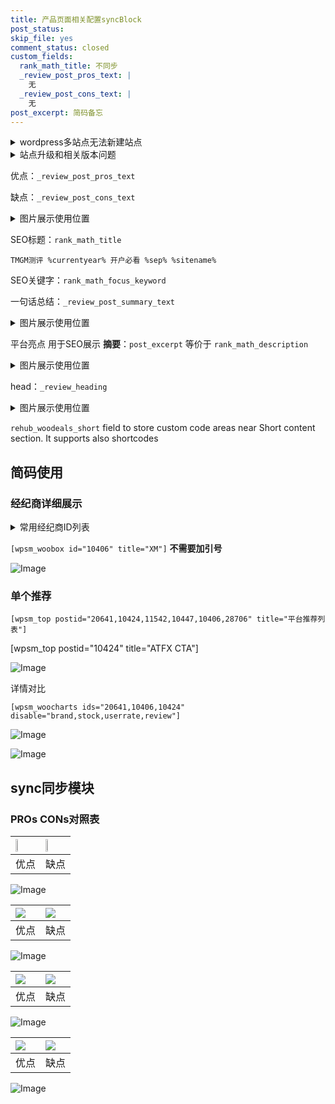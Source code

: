 ```yaml
---
title: 产品页面相关配置syncBlock
post_status: 
skip_file: yes
comment_status: closed
custom_fields:
  rank_math_title: 不同步
  _review_post_pros_text: |
    无
  _review_post_cons_text: |
    无
post_excerpt: 简码备忘
---
```

<details><summary>wordpress多站点无法新建站点</summary>

<li>和报错需要清理cookies一样的原因</li>
<li>wp-config.php里面<code>define( 'SUBDOMAIN_INSTALL', false );//子域名安装</code></li>
<li>新建子站点是用<code>define( 'SUBDOMAIN_INSTALL', true);//子域名安装</code> 完成以后，改成<code>false</code></li>
</details>

<details><summary>站点升级和相关版本问题</summary>

<p>wordpress：5.9.9
woocommerce：7.5.1
出现问题的地方：主题选项里面>><strong>Product layout >>compact style</strong></p>
<p>如何出现没有用过的字段 导致无法保存。先导出配置 然后进行修改，后面再次恢复即可。</p>
<p>出现部分字段无法显示时，需要返回默认布局后，对产品进行保存就好了。</p>
<p></p>
</details>

优点：`_review_post_pros_text`

缺点：`_review_post_cons_text`

<details><summary>图片展示使用位置</summary>

<img src="https://prod-files-secure.s3.us-west-2.amazonaws.com/39ed1227-6d7d-4570-be36-9ccd4a2c4241/f51d3d83-55d4-4bdf-9604-f37ec77ab556/Untitled.png?X-Amz-Algorithm=AWS4-HMAC-SHA256&X-Amz-Content-Sha256=UNSIGNED-PAYLOAD&X-Amz-Credential=ASIAZI2LB466QSN4DTMK%2F20250301%2Fus-west-2%2Fs3%2Faws4_request&X-Amz-Date=20250301T045522Z&X-Amz-Expires=3600&X-Amz-Security-Token=IQoJb3JpZ2luX2VjEGQaCXVzLXdlc3QtMiJHMEUCIQCXKqIUmhEIDCv0tsL4HiSvrdjOmiNNqpnfDGBnW0NcDAIgJi%2Buc4gvDn6EgzMr%2FpEml2rGKmTxvDpjd7NQhOudQ%2FkqiAQInf%2F%2F%2F%2F%2F%2F%2F%2F%2F%2FARAAGgw2Mzc0MjMxODM4MDUiDOm89UCefo5M9ws7cyrcAzZzRQ2RttFQqFdjxXCCxT%2FXt95EY5C9u3Udwwe%2FULHVV0BP7XHkphnvUhVOOwC1F9mhEAECQrnNYUzbT8iw04DIg0BpfQlibnUYxOrbz4M4jaNP%2Fd0%2BeO%2Bp8Bw2BkXk7y0iKL5OeZdhgbi3eKvJfhCiqZS87oR6jUoclNR3fD%2B1whBD%2BQ3yRaTwiquAMurOzC0ZAi12xuqHkKxlcOuvmJ%2BrxHSgqIPGkN4HtcHBcWRy3fDnv1q7HTf3Rd%2FfDDSEXbXy0%2FcVlx%2Fk0fCJNaZ9ErNMMZgWD5k591CGsLAbfRDG3BErsnyUCD3oJK8U4Y6mPEoSWQ8BvJan0l52FjwOSl%2BMGN1mzcW8EJYF5RJG4IYGMGySwE1BSfTKrGsbLdgtWvf8QwPkKVfn%2BK80u%2FPg%2BYefhyN48DR8Va3DvI6HxNGy%2BpnnpcYnUthtm7dje56lMTUDbjYTIS%2FbZPj4XDdRbPKTT0LM6VRMhrQPxjsU6fqon8B6aClBrtL9pD8qNyXjk1Q%2FviITwJ09SCvI%2Fa%2FAptvpRDYuaYmtf9jq7pKHoY01SI1e7S4Oq6%2Bx%2BXzTkjf1n4SanSEJCC5%2BMCHjZoYHfvD6QfXr4%2Bt5%2FzAn779Zhc22VOLBDXj%2BMYQaf%2BCSMOSPir4GOqUBlKi%2FTqjoZufsGSJECbU%2FIbMByfF3%2BERgEhrzffwvbun%2FmDmeCyi5Y11HZ%2FNULMs%2BfBELILiMYgIgcTsx6K5QRA0T4IPHgGxyKK%2B7A35WV7W5i8B%2FRyC50gJwsUJtRtTqrgpm49HstVXOGeiDo45UcSGsol78Sj15aH7ogNHBpyk0kvuSsPUxhEKAgBsxbc88cE%2Bn1fHcsNXJz4gj%2B2WFXNyR8%2F63&X-Amz-Signature=98fe81d77b85c9a32ceca7f6d8359e43303821d0f83ff3acaeaacf7a697c4a4a&X-Amz-SignedHeaders=host&x-id=GetObject" alt="Image">
</details>

SEO标题：`rank_math_title`

`TMGM测评 %currentyear% 开户必看 %sep% %sitename%`

SEO关键字：`rank_math_focus_keyword`

一句话总结：`_review_post_summary_text`

<details><summary>图片展示使用位置</summary>

<img src="https://prod-files-secure.s3.us-west-2.amazonaws.com/39ed1227-6d7d-4570-be36-9ccd4a2c4241/4b96a922-296c-4f4e-8630-d1c870cbce01/Untitled.png?X-Amz-Algorithm=AWS4-HMAC-SHA256&X-Amz-Content-Sha256=UNSIGNED-PAYLOAD&X-Amz-Credential=ASIAZI2LB4664RHJOHLG%2F20250301%2Fus-west-2%2Fs3%2Faws4_request&X-Amz-Date=20250301T045522Z&X-Amz-Expires=3600&X-Amz-Security-Token=IQoJb3JpZ2luX2VjEGQaCXVzLXdlc3QtMiJHMEUCIQDuFXVRs5aD3gXeLE8bOW7cnH3UAcoBEpXG7OPfy6lbEQIgMZJF8okvsdtjzkUYMPh7SE5cAfattmB3zprAp8KYZX4qiAQInf%2F%2F%2F%2F%2F%2F%2F%2F%2F%2FARAAGgw2Mzc0MjMxODM4MDUiDB8YdxCnIyuB6lrJUCrcAzzGz13bQudgMvQxYcckRbd7liqL3nhT9itnaYqSs4RFeVK4t1fQiiWDnCpXBfjwKf%2FeNxV%2Bmf1Mxw6beE%2BOOBeCY5PN%2F1lsr3xIrAHIhNU5AnF%2F9%2B%2F5Gpz9oW5uQkMaYE9lNYI1qJDJfUNxWL3o3PHPoP2D1M0eYy%2BXEgMOu5ASa6EtsCecRgWBjRSDXiqMTEzrXDXgUaYIFETt2%2F%2BXuzGjGh4XyYPbe94idrIvMK8Fi3ZvuL2ePGjf0LGYMySvYoMt3zwnxQ73X5%2B8gbQi9MEC%2FGhydSNFEpwx7iLNJ7v%2BpmqY93ZTh1gSbcBErSwZGpWqcUAz2gSLhh1v0xjWs49dcfgyuvWQiQ0VVFjDg2vMD4K5SSQsUaSN6eSoQQnmBUIKFrkKjWRqPQnASz7uqeSs4KkxktrdpFBDS%2FIKI%2FcDGHCZuFKGZwasqSdf%2BqId6w%2FtW0nwFvkJb69LTVjpdCa3IpcMGguvF53ERQRvhkfY2OX67hygHXJPwyfoxKY4Oc0vxFGFUtUr3gH%2B%2FuJ6Bo6NiCUj4FG7OWsvPcMnN9LHwURlFvYiE%2BJYfncAs1%2F1CSabDgSIqgjbMKT5SHJtvwdJDjB0%2B3M4vMFyFWvx264hZKK1uNzn91t2OPq%2FMKuPir4GOqUBddAwvmFT7pRdzWCv7ccvTG6xUJHESHNI0%2BUdxksRxua0oQif4Vo5TAzvgBt%2F1El4OVbtga11QLvfwPDoSfrDTQ4nC%2FYwEEy4DwPnW0YXMIy48X%2FNw8wrmZ4SBQfeIeAriru9iijMC0RGg8rW%2F%2BzxnlpQUuOAsgj6KRJ%2Fa4VRJ%2FAVNyPutlrlHDyuTKRu8wWsHvfa%2Fh3tcQFk7y%2FI4QC3p8jR3GzX&X-Amz-Signature=d831d223309c926be93a081efb0ddebe84a71b494b5c28010bfd072f8fe8d8b0&X-Amz-SignedHeaders=host&x-id=GetObject" alt="Image">
</details>

平台亮点 用于SEO展示 **摘要**：`post_excerpt`  等价于 `rank_math_description`

<details><summary>图片展示使用位置</summary>

<img src="https://prod-files-secure.s3.us-west-2.amazonaws.com/39ed1227-6d7d-4570-be36-9ccd4a2c4241/1ee11f63-b60a-4dfe-a7a7-d58ff23b5d88/Untitled.png?X-Amz-Algorithm=AWS4-HMAC-SHA256&X-Amz-Content-Sha256=UNSIGNED-PAYLOAD&X-Amz-Credential=ASIAZI2LB466SCM6HME2%2F20250301%2Fus-west-2%2Fs3%2Faws4_request&X-Amz-Date=20250301T045523Z&X-Amz-Expires=3600&X-Amz-Security-Token=IQoJb3JpZ2luX2VjEGQaCXVzLXdlc3QtMiJIMEYCIQCXg50hNY1pNIRilqac72vOe6hGILqalKbIsxb541e9ZgIhAI6H5ZyuTqcy52%2FgiOhgmin5SN6WIk9bP90062ohZGe%2FKogECJ3%2F%2F%2F%2F%2F%2F%2F%2F%2F%2FwEQABoMNjM3NDIzMTgzODA1IgwvoPTGk5%2FGdLxAi4Iq3ANnU%2FdGaj9e78QFRHhDlG8q27jAwNrYGqNDS%2Bq5M4DoIWcHbJIy1C8PXqHvTj3H%2BOTAgN3NpI1FP5w7JDFMJMXr%2FvHRbd3q%2BV%2BQSHboM6nzbXIMiglE%2Fu8dRmLZ7JzeHcxwLP5SsBIa9loLzzPj%2B2XZab534BlLlfWbSWBPj2eEWMkgbWA6p3Y8ZIXXtOZN9nPPEq6TVStX%2FrrbBqJ8SSbll%2B1AJxsa6rKAoGdmxMNJR9M8kQV5Kp0%2BgdAxJd6b2nudNc5B8BjdwxqqDfEV%2F0XeK60%2F3FsCAJ%2FL4XAImKo6JjJ5ib19DnKVsAeavqGVMm7ehznPh%2FP8tKJhNlG8gcAjjY0x%2B5cSHCXWX8n8ZILN0rzyZJxPv5WlkHNSpQC9Of72wSgvmjOWPBwBEHAsADEWdSqnuzbrVUmodSIwp23UKV%2FwdkBHdLmN%2Fglz5bP8GIw5k6s2tVl4z%2BBerrGUE93yfYG4zvm%2B8xtQM7%2BRYs11U%2FU0fZ9q4s4K4Mtsx23xedE%2FSkVjK47QsbgFfNlAX%2F1IepBGJjeTiFJpiXxFl5PQ4UrRMSIgLlAz0jYUIr%2BmpezAEptV7LIVVMjtdDKC4ToXst1neKYFXcMx96i1%2FybxMgeZQ9BwTYjPaRkUzzDWj4q%2BBjqkAVsWwpW0L9AHK7pGUdUTUtKhYhBvmbJsKw%2BElva2SVn%2FBuDCfBXfAflGCqBNquB7eSFRM%2BlBibW0Avwk8YSLftncJ6zBSO2cu3FvckH1%2BIpGlzIxzw%2FX5ijssZsEVx8%2BMfKErBt9mKtC5SxBYeHcstNZ7f9fDcnD1OB2AsMCUJSnatQei3xa0oaUUGBr1LNOblQikBp4Kek8eU1QBWhSP3dgIPeT&X-Amz-Signature=1f40616be7e105b94d4133dc3a0ab4c0bf175993b658cf8819351a27fb55aabe&X-Amz-SignedHeaders=host&x-id=GetObject" alt="Image">
<img src="https://prod-files-secure.s3.us-west-2.amazonaws.com/39ed1227-6d7d-4570-be36-9ccd4a2c4241/ad4118b5-78d8-4fbe-801e-3b29b5d99c01/Untitled.png?X-Amz-Algorithm=AWS4-HMAC-SHA256&X-Amz-Content-Sha256=UNSIGNED-PAYLOAD&X-Amz-Credential=ASIAZI2LB466SCM6HME2%2F20250301%2Fus-west-2%2Fs3%2Faws4_request&X-Amz-Date=20250301T045523Z&X-Amz-Expires=3600&X-Amz-Security-Token=IQoJb3JpZ2luX2VjEGQaCXVzLXdlc3QtMiJIMEYCIQCXg50hNY1pNIRilqac72vOe6hGILqalKbIsxb541e9ZgIhAI6H5ZyuTqcy52%2FgiOhgmin5SN6WIk9bP90062ohZGe%2FKogECJ3%2F%2F%2F%2F%2F%2F%2F%2F%2F%2FwEQABoMNjM3NDIzMTgzODA1IgwvoPTGk5%2FGdLxAi4Iq3ANnU%2FdGaj9e78QFRHhDlG8q27jAwNrYGqNDS%2Bq5M4DoIWcHbJIy1C8PXqHvTj3H%2BOTAgN3NpI1FP5w7JDFMJMXr%2FvHRbd3q%2BV%2BQSHboM6nzbXIMiglE%2Fu8dRmLZ7JzeHcxwLP5SsBIa9loLzzPj%2B2XZab534BlLlfWbSWBPj2eEWMkgbWA6p3Y8ZIXXtOZN9nPPEq6TVStX%2FrrbBqJ8SSbll%2B1AJxsa6rKAoGdmxMNJR9M8kQV5Kp0%2BgdAxJd6b2nudNc5B8BjdwxqqDfEV%2F0XeK60%2F3FsCAJ%2FL4XAImKo6JjJ5ib19DnKVsAeavqGVMm7ehznPh%2FP8tKJhNlG8gcAjjY0x%2B5cSHCXWX8n8ZILN0rzyZJxPv5WlkHNSpQC9Of72wSgvmjOWPBwBEHAsADEWdSqnuzbrVUmodSIwp23UKV%2FwdkBHdLmN%2Fglz5bP8GIw5k6s2tVl4z%2BBerrGUE93yfYG4zvm%2B8xtQM7%2BRYs11U%2FU0fZ9q4s4K4Mtsx23xedE%2FSkVjK47QsbgFfNlAX%2F1IepBGJjeTiFJpiXxFl5PQ4UrRMSIgLlAz0jYUIr%2BmpezAEptV7LIVVMjtdDKC4ToXst1neKYFXcMx96i1%2FybxMgeZQ9BwTYjPaRkUzzDWj4q%2BBjqkAVsWwpW0L9AHK7pGUdUTUtKhYhBvmbJsKw%2BElva2SVn%2FBuDCfBXfAflGCqBNquB7eSFRM%2BlBibW0Avwk8YSLftncJ6zBSO2cu3FvckH1%2BIpGlzIxzw%2FX5ijssZsEVx8%2BMfKErBt9mKtC5SxBYeHcstNZ7f9fDcnD1OB2AsMCUJSnatQei3xa0oaUUGBr1LNOblQikBp4Kek8eU1QBWhSP3dgIPeT&X-Amz-Signature=50e850e3ae7c82d7a2bcb40f5221f2a61e106719f89c9eb3420d0b99ad785785&X-Amz-SignedHeaders=host&x-id=GetObject" alt="Image">
<img src="https://prod-files-secure.s3.us-west-2.amazonaws.com/39ed1227-6d7d-4570-be36-9ccd4a2c4241/a38cf7c9-a79c-4b64-9e94-13589fe0758b/Untitled.png?X-Amz-Algorithm=AWS4-HMAC-SHA256&X-Amz-Content-Sha256=UNSIGNED-PAYLOAD&X-Amz-Credential=ASIAZI2LB466SCM6HME2%2F20250301%2Fus-west-2%2Fs3%2Faws4_request&X-Amz-Date=20250301T045523Z&X-Amz-Expires=3600&X-Amz-Security-Token=IQoJb3JpZ2luX2VjEGQaCXVzLXdlc3QtMiJIMEYCIQCXg50hNY1pNIRilqac72vOe6hGILqalKbIsxb541e9ZgIhAI6H5ZyuTqcy52%2FgiOhgmin5SN6WIk9bP90062ohZGe%2FKogECJ3%2F%2F%2F%2F%2F%2F%2F%2F%2F%2FwEQABoMNjM3NDIzMTgzODA1IgwvoPTGk5%2FGdLxAi4Iq3ANnU%2FdGaj9e78QFRHhDlG8q27jAwNrYGqNDS%2Bq5M4DoIWcHbJIy1C8PXqHvTj3H%2BOTAgN3NpI1FP5w7JDFMJMXr%2FvHRbd3q%2BV%2BQSHboM6nzbXIMiglE%2Fu8dRmLZ7JzeHcxwLP5SsBIa9loLzzPj%2B2XZab534BlLlfWbSWBPj2eEWMkgbWA6p3Y8ZIXXtOZN9nPPEq6TVStX%2FrrbBqJ8SSbll%2B1AJxsa6rKAoGdmxMNJR9M8kQV5Kp0%2BgdAxJd6b2nudNc5B8BjdwxqqDfEV%2F0XeK60%2F3FsCAJ%2FL4XAImKo6JjJ5ib19DnKVsAeavqGVMm7ehznPh%2FP8tKJhNlG8gcAjjY0x%2B5cSHCXWX8n8ZILN0rzyZJxPv5WlkHNSpQC9Of72wSgvmjOWPBwBEHAsADEWdSqnuzbrVUmodSIwp23UKV%2FwdkBHdLmN%2Fglz5bP8GIw5k6s2tVl4z%2BBerrGUE93yfYG4zvm%2B8xtQM7%2BRYs11U%2FU0fZ9q4s4K4Mtsx23xedE%2FSkVjK47QsbgFfNlAX%2F1IepBGJjeTiFJpiXxFl5PQ4UrRMSIgLlAz0jYUIr%2BmpezAEptV7LIVVMjtdDKC4ToXst1neKYFXcMx96i1%2FybxMgeZQ9BwTYjPaRkUzzDWj4q%2BBjqkAVsWwpW0L9AHK7pGUdUTUtKhYhBvmbJsKw%2BElva2SVn%2FBuDCfBXfAflGCqBNquB7eSFRM%2BlBibW0Avwk8YSLftncJ6zBSO2cu3FvckH1%2BIpGlzIxzw%2FX5ijssZsEVx8%2BMfKErBt9mKtC5SxBYeHcstNZ7f9fDcnD1OB2AsMCUJSnatQei3xa0oaUUGBr1LNOblQikBp4Kek8eU1QBWhSP3dgIPeT&X-Amz-Signature=70e56eb6cafd5d088a5fa5ea3ad0dfa51215b08411ab77bf96425249dd4f15dd&X-Amz-SignedHeaders=host&x-id=GetObject" alt="Image">
<img src="https://prod-files-secure.s3.us-west-2.amazonaws.com/39ed1227-6d7d-4570-be36-9ccd4a2c4241/7da6fc1e-d2ac-42ae-8c75-cb5749aa18f6/Untitled.png?X-Amz-Algorithm=AWS4-HMAC-SHA256&X-Amz-Content-Sha256=UNSIGNED-PAYLOAD&X-Amz-Credential=ASIAZI2LB466SCM6HME2%2F20250301%2Fus-west-2%2Fs3%2Faws4_request&X-Amz-Date=20250301T045523Z&X-Amz-Expires=3600&X-Amz-Security-Token=IQoJb3JpZ2luX2VjEGQaCXVzLXdlc3QtMiJIMEYCIQCXg50hNY1pNIRilqac72vOe6hGILqalKbIsxb541e9ZgIhAI6H5ZyuTqcy52%2FgiOhgmin5SN6WIk9bP90062ohZGe%2FKogECJ3%2F%2F%2F%2F%2F%2F%2F%2F%2F%2FwEQABoMNjM3NDIzMTgzODA1IgwvoPTGk5%2FGdLxAi4Iq3ANnU%2FdGaj9e78QFRHhDlG8q27jAwNrYGqNDS%2Bq5M4DoIWcHbJIy1C8PXqHvTj3H%2BOTAgN3NpI1FP5w7JDFMJMXr%2FvHRbd3q%2BV%2BQSHboM6nzbXIMiglE%2Fu8dRmLZ7JzeHcxwLP5SsBIa9loLzzPj%2B2XZab534BlLlfWbSWBPj2eEWMkgbWA6p3Y8ZIXXtOZN9nPPEq6TVStX%2FrrbBqJ8SSbll%2B1AJxsa6rKAoGdmxMNJR9M8kQV5Kp0%2BgdAxJd6b2nudNc5B8BjdwxqqDfEV%2F0XeK60%2F3FsCAJ%2FL4XAImKo6JjJ5ib19DnKVsAeavqGVMm7ehznPh%2FP8tKJhNlG8gcAjjY0x%2B5cSHCXWX8n8ZILN0rzyZJxPv5WlkHNSpQC9Of72wSgvmjOWPBwBEHAsADEWdSqnuzbrVUmodSIwp23UKV%2FwdkBHdLmN%2Fglz5bP8GIw5k6s2tVl4z%2BBerrGUE93yfYG4zvm%2B8xtQM7%2BRYs11U%2FU0fZ9q4s4K4Mtsx23xedE%2FSkVjK47QsbgFfNlAX%2F1IepBGJjeTiFJpiXxFl5PQ4UrRMSIgLlAz0jYUIr%2BmpezAEptV7LIVVMjtdDKC4ToXst1neKYFXcMx96i1%2FybxMgeZQ9BwTYjPaRkUzzDWj4q%2BBjqkAVsWwpW0L9AHK7pGUdUTUtKhYhBvmbJsKw%2BElva2SVn%2FBuDCfBXfAflGCqBNquB7eSFRM%2BlBibW0Avwk8YSLftncJ6zBSO2cu3FvckH1%2BIpGlzIxzw%2FX5ijssZsEVx8%2BMfKErBt9mKtC5SxBYeHcstNZ7f9fDcnD1OB2AsMCUJSnatQei3xa0oaUUGBr1LNOblQikBp4Kek8eU1QBWhSP3dgIPeT&X-Amz-Signature=5eae281d1db4d3de616bae708355ef0f30227b9981e24c982ab1914bef4238bd&X-Amz-SignedHeaders=host&x-id=GetObject" alt="Image">
<img src="https://prod-files-secure.s3.us-west-2.amazonaws.com/39ed1227-6d7d-4570-be36-9ccd4a2c4241/7e97f40a-eaee-47f5-b2f9-475f96808fa7/Untitled.png?X-Amz-Algorithm=AWS4-HMAC-SHA256&X-Amz-Content-Sha256=UNSIGNED-PAYLOAD&X-Amz-Credential=ASIAZI2LB466SCM6HME2%2F20250301%2Fus-west-2%2Fs3%2Faws4_request&X-Amz-Date=20250301T045523Z&X-Amz-Expires=3600&X-Amz-Security-Token=IQoJb3JpZ2luX2VjEGQaCXVzLXdlc3QtMiJIMEYCIQCXg50hNY1pNIRilqac72vOe6hGILqalKbIsxb541e9ZgIhAI6H5ZyuTqcy52%2FgiOhgmin5SN6WIk9bP90062ohZGe%2FKogECJ3%2F%2F%2F%2F%2F%2F%2F%2F%2F%2FwEQABoMNjM3NDIzMTgzODA1IgwvoPTGk5%2FGdLxAi4Iq3ANnU%2FdGaj9e78QFRHhDlG8q27jAwNrYGqNDS%2Bq5M4DoIWcHbJIy1C8PXqHvTj3H%2BOTAgN3NpI1FP5w7JDFMJMXr%2FvHRbd3q%2BV%2BQSHboM6nzbXIMiglE%2Fu8dRmLZ7JzeHcxwLP5SsBIa9loLzzPj%2B2XZab534BlLlfWbSWBPj2eEWMkgbWA6p3Y8ZIXXtOZN9nPPEq6TVStX%2FrrbBqJ8SSbll%2B1AJxsa6rKAoGdmxMNJR9M8kQV5Kp0%2BgdAxJd6b2nudNc5B8BjdwxqqDfEV%2F0XeK60%2F3FsCAJ%2FL4XAImKo6JjJ5ib19DnKVsAeavqGVMm7ehznPh%2FP8tKJhNlG8gcAjjY0x%2B5cSHCXWX8n8ZILN0rzyZJxPv5WlkHNSpQC9Of72wSgvmjOWPBwBEHAsADEWdSqnuzbrVUmodSIwp23UKV%2FwdkBHdLmN%2Fglz5bP8GIw5k6s2tVl4z%2BBerrGUE93yfYG4zvm%2B8xtQM7%2BRYs11U%2FU0fZ9q4s4K4Mtsx23xedE%2FSkVjK47QsbgFfNlAX%2F1IepBGJjeTiFJpiXxFl5PQ4UrRMSIgLlAz0jYUIr%2BmpezAEptV7LIVVMjtdDKC4ToXst1neKYFXcMx96i1%2FybxMgeZQ9BwTYjPaRkUzzDWj4q%2BBjqkAVsWwpW0L9AHK7pGUdUTUtKhYhBvmbJsKw%2BElva2SVn%2FBuDCfBXfAflGCqBNquB7eSFRM%2BlBibW0Avwk8YSLftncJ6zBSO2cu3FvckH1%2BIpGlzIxzw%2FX5ijssZsEVx8%2BMfKErBt9mKtC5SxBYeHcstNZ7f9fDcnD1OB2AsMCUJSnatQei3xa0oaUUGBr1LNOblQikBp4Kek8eU1QBWhSP3dgIPeT&X-Amz-Signature=77d925bd0b5879bf1f675bbff6d78af7da2d3890b3345bc90362f9b7f0bae7bb&X-Amz-SignedHeaders=host&x-id=GetObject" alt="Image">
</details>

head：`_review_heading`

<details><summary>图片展示使用位置</summary>

<img src="https://prod-files-secure.s3.us-west-2.amazonaws.com/39ed1227-6d7d-4570-be36-9ccd4a2c4241/3a4650ad-9887-415c-889a-edd51fa54f27/Untitled.png?X-Amz-Algorithm=AWS4-HMAC-SHA256&X-Amz-Content-Sha256=UNSIGNED-PAYLOAD&X-Amz-Credential=ASIAZI2LB466455KEY4B%2F20250301%2Fus-west-2%2Fs3%2Faws4_request&X-Amz-Date=20250301T045523Z&X-Amz-Expires=3600&X-Amz-Security-Token=IQoJb3JpZ2luX2VjEGQaCXVzLXdlc3QtMiJGMEQCID3atMx9N57T2QxdmH0s6bbGOznQLQaK6qNqFfQL7J3hAiAMrNOBGN%2FPBeCEi6jrbmigLZhku9w8OS4MXCskSZMLESqIBAid%2F%2F%2F%2F%2F%2F%2F%2F%2F%2F8BEAAaDDYzNzQyMzE4MzgwNSIMX3hl8O9cLMBESS89KtwDmwuwfelR8y2Tks%2FqGs%2Bx8TKUjPgcxKi6%2FonkQpKuF0ghgEfeDI4ccrRv8pLD2w4Z8oqWBQK8AOiN2NRy7Xp9URIOaxNwJ1CW2fdmJzy1U3yRReZmtStjpguHm6YiFGebp%2FFCasGh2cL1wXw6Yu%2FLYQZ%2FvjS%2BOXqU%2BMveH%2BwZsRPu9FPjsrjbch8WYHwgPs6tTsxugxPOfVUxp5l%2FTgVd4bfphWov0A6ct%2BBSj063fA47Y02KnOTRRMldzt6HsEzkEAhihFcVoaZO%2BkwZEFGMEj8%2FOxnfTANipGLg4r%2FVnJs8635ZAkBkBPDDrff%2FoQ5J0A6aFuKog9GOlzRPaYCpavsApz%2FAyfz%2B057JqyGr2UXG3NNBuKUWIhoMOYvFLvDpjysSkpeCQ2noPMP5YpX1kRNapBLWu1I7aiQq6GoXddW6hBvEw1QFFaiATVLfPfGHrKRwBhfnU1%2FAIHIv2K3z%2FOyCM3TNSKCPSLmHf7H2Xb8PfK86cT9X9oGMAdptA8r%2Bv%2FOokcqZrb6rv1CtULroHTcXyUAkl2BAjYVnpQ1mwUKjsPyG0V%2FdYml9J3MDm%2FCtHLGmPTsahpHSBIaXO9tlTbzCjH50JHEG1Kp1uHaq8uUU4ow4KLlS%2FIPD3qMwvY%2BKvgY6pgF8G7FY8q6AO9vFB4V9BzkgUf3xD8yRPNmkvAgzXCPc8cMbKH8tc9xqngTA3fCMxiAEqNjmfJ0bzlrFmsn8dPEgigPSw5nvq9WLDD3KZWMOeSW%2BwFkuq%2BlThRMF%2FGG0C5yXrrvs8HbK%2BvY%2FDjx1O%2BUEK8b6qWLGqCDBEI8YNLztbFJ7IggHx%2BjLjlx8cZWNpwd9sh7E79myLuNmspkQzOmImxc1Fn%2BN&X-Amz-Signature=97419569295a2d5831f82b5a5e4da81dd4388f5ccdf22deabe9ab52d51ad2bf1&X-Amz-SignedHeaders=host&x-id=GetObject" alt="Image">
</details>

`rehub_woodeals_short`	field to store custom code areas near Short content section. It supports also shortcodes



## 简码使用

### 经纪商详细展示

<details><summary>常用经纪商ID列表</summary>

<pre><code class="php">嘉盛 ===> 20641  [wpsm_woobox id="20641" title="嘉盛"]
易信easymarkets ===> 11542  [wpsm_woobox id="11542" title="易信easymarkets"]
ATFX外汇 ===> 10424  [wpsm_woobox id="10424" title="ATFX"]
XM ===> 10406  [wpsm_woobox id="10406" title="XM"]
TMGM ===> 29622  [wpsm_woobox id="29622" title="TMGM"]
HYCM ===> 10447  [wpsm_woobox id="10447" title="HYCM"]
fpmarkets澳福外汇 ===> 20639  [wpsm_woobox id="20639" title="fpmarkets澳福外汇"]</code></pre>
</details>

`[wpsm_woobox id="10406" title="XM"]` **不需要加引号**

![Image](https://prod-files-secure.s3.us-west-2.amazonaws.com/39ed1227-6d7d-4570-be36-9ccd4a2c4241/4f898f9d-0fa7-4e43-acd3-ac6bc7be575a/Untitled.png?X-Amz-Algorithm=AWS4-HMAC-SHA256&X-Amz-Content-Sha256=UNSIGNED-PAYLOAD&X-Amz-Credential=ASIAZI2LB466QUGSFJ4L%2F20250301%2Fus-west-2%2Fs3%2Faws4_request&X-Amz-Date=20250301T045521Z&X-Amz-Expires=3600&X-Amz-Security-Token=IQoJb3JpZ2luX2VjEGQaCXVzLXdlc3QtMiJHMEUCIF39bMlO%2B2vTb9JK%2BiBcfqEDRP%2B9R8i1iKWgAmDdjL%2FKAiEA7AjQzsd6s2I8pjaIg4czcE92vfi%2BbqXa66flarN4830qiAQInf%2F%2F%2F%2F%2F%2F%2F%2F%2F%2FARAAGgw2Mzc0MjMxODM4MDUiDA3a4xqnA1xRoooYeCrcA2XjSaDXr5vS8a2EnaYUBX9lVBnwef8g42DjsHBZTVPVcvFcewj5SsHjn1dRf5Pe28%2BvaYeRfF2%2BCuhrM4mkVifH1oBg0UlPrNs%2BOAh0QKkrXTqfdzJ35qhgI69NN2Ki5nKAmrqQQKdZ0YiVH0eoNUT7Ww8APnbTQrekFq5JbZCd0ddZ7C2jlEIkHt8rqvRDntPqoEWtmwtPhaw1JTC2QUSM%2F1fm882mPV1PJzHKZXaMAL2QvVpb5bMtN62EcH6Al3rFW5u3xriWHhV1vNsebtSEBjym2USh%2BcMF%2FRw9%2FfN%2BHKup4zSJ42O7CanGuYNRSxCVN3WcQ%2B0jWtx%2BuXiMqz2JPQ2QXZma6vq6tDcUF9iNA8xwXYTD%2BqRIigNH8Ha53I1MoivBqBH83RCUWb5x9dHRCi5%2FnBiGLUNNiKR95LMw8olCWdxS0giumuDVlbnMIUzn%2B2K88y5gFRhT%2F0dbbpBu4K4PeSF9T2Tizkh%2FFkLAhTfB6DThLab7MjXTAPoMabuhrMlDh4lR%2BEupzGTbmy4bA4b%2F%2FyQPX9zu91fEybhT%2F42QmTS5%2BTkRpakOCtO2B9GZiN%2BnHGzcOWnoj54uc0iNFayPmvNcx%2FVCcUvVhVddWQbq8A24lrYse7KiMJGPir4GOqUB4PbVVWPyBxeGF8k921pQU2N9I6FSo%2BAdKVRDWPo6e9Vc%2F2R0WQTS5tgyPOi1bZ4OoynmySsELF2wzwx4wwX0n%2FScBjSo2VcQ%2BvNnyGPnFGSPU3xZMkCbnMHFyofcmfNDN3JM5APECoulRGlJ9KK5%2Be10m%2BB8WNmY4pAqtoaVOvVwhpteo%2FQy7wJ4G0lvHGxpXqsXctIyxjQajVFDOHWYm1qysINh&X-Amz-Signature=6137de6a1a34cbac27d5614a5d83448934c26cba56e763cc17f3016579133207&X-Amz-SignedHeaders=host&x-id=GetObject)

### 单个推荐
`[wpsm_top postid="20641,10424,11542,10447,10406,28706" title="平台推荐列表"]`

[wpsm_top postid="10424" title="ATFX CTA"]

![Image](https://prod-files-secure.s3.us-west-2.amazonaws.com/39ed1227-6d7d-4570-be36-9ccd4a2c4241/5ac620dc-51a8-48b6-b55d-91f47299193c/Untitled.png?X-Amz-Algorithm=AWS4-HMAC-SHA256&X-Amz-Content-Sha256=UNSIGNED-PAYLOAD&X-Amz-Credential=ASIAZI2LB466QUGSFJ4L%2F20250301%2Fus-west-2%2Fs3%2Faws4_request&X-Amz-Date=20250301T045521Z&X-Amz-Expires=3600&X-Amz-Security-Token=IQoJb3JpZ2luX2VjEGQaCXVzLXdlc3QtMiJHMEUCIF39bMlO%2B2vTb9JK%2BiBcfqEDRP%2B9R8i1iKWgAmDdjL%2FKAiEA7AjQzsd6s2I8pjaIg4czcE92vfi%2BbqXa66flarN4830qiAQInf%2F%2F%2F%2F%2F%2F%2F%2F%2F%2FARAAGgw2Mzc0MjMxODM4MDUiDA3a4xqnA1xRoooYeCrcA2XjSaDXr5vS8a2EnaYUBX9lVBnwef8g42DjsHBZTVPVcvFcewj5SsHjn1dRf5Pe28%2BvaYeRfF2%2BCuhrM4mkVifH1oBg0UlPrNs%2BOAh0QKkrXTqfdzJ35qhgI69NN2Ki5nKAmrqQQKdZ0YiVH0eoNUT7Ww8APnbTQrekFq5JbZCd0ddZ7C2jlEIkHt8rqvRDntPqoEWtmwtPhaw1JTC2QUSM%2F1fm882mPV1PJzHKZXaMAL2QvVpb5bMtN62EcH6Al3rFW5u3xriWHhV1vNsebtSEBjym2USh%2BcMF%2FRw9%2FfN%2BHKup4zSJ42O7CanGuYNRSxCVN3WcQ%2B0jWtx%2BuXiMqz2JPQ2QXZma6vq6tDcUF9iNA8xwXYTD%2BqRIigNH8Ha53I1MoivBqBH83RCUWb5x9dHRCi5%2FnBiGLUNNiKR95LMw8olCWdxS0giumuDVlbnMIUzn%2B2K88y5gFRhT%2F0dbbpBu4K4PeSF9T2Tizkh%2FFkLAhTfB6DThLab7MjXTAPoMabuhrMlDh4lR%2BEupzGTbmy4bA4b%2F%2FyQPX9zu91fEybhT%2F42QmTS5%2BTkRpakOCtO2B9GZiN%2BnHGzcOWnoj54uc0iNFayPmvNcx%2FVCcUvVhVddWQbq8A24lrYse7KiMJGPir4GOqUB4PbVVWPyBxeGF8k921pQU2N9I6FSo%2BAdKVRDWPo6e9Vc%2F2R0WQTS5tgyPOi1bZ4OoynmySsELF2wzwx4wwX0n%2FScBjSo2VcQ%2BvNnyGPnFGSPU3xZMkCbnMHFyofcmfNDN3JM5APECoulRGlJ9KK5%2Be10m%2BB8WNmY4pAqtoaVOvVwhpteo%2FQy7wJ4G0lvHGxpXqsXctIyxjQajVFDOHWYm1qysINh&X-Amz-Signature=bbf93fcadd446fdbecfaed0ac7eb3429472ab6f0e9ba73525b920f278d18c94f&X-Amz-SignedHeaders=host&x-id=GetObject)

详情对比

`[wpsm_woocharts ids="20641,10406,10424" disable="brand,stock,userrate,review"]`

![Image](https://prod-files-secure.s3.us-west-2.amazonaws.com/39ed1227-6d7d-4570-be36-9ccd4a2c4241/bf3ba45f-b9f3-4295-8aef-b4a495fd25f4/Untitled.png?X-Amz-Algorithm=AWS4-HMAC-SHA256&X-Amz-Content-Sha256=UNSIGNED-PAYLOAD&X-Amz-Credential=ASIAZI2LB466QUGSFJ4L%2F20250301%2Fus-west-2%2Fs3%2Faws4_request&X-Amz-Date=20250301T045521Z&X-Amz-Expires=3600&X-Amz-Security-Token=IQoJb3JpZ2luX2VjEGQaCXVzLXdlc3QtMiJHMEUCIF39bMlO%2B2vTb9JK%2BiBcfqEDRP%2B9R8i1iKWgAmDdjL%2FKAiEA7AjQzsd6s2I8pjaIg4czcE92vfi%2BbqXa66flarN4830qiAQInf%2F%2F%2F%2F%2F%2F%2F%2F%2F%2FARAAGgw2Mzc0MjMxODM4MDUiDA3a4xqnA1xRoooYeCrcA2XjSaDXr5vS8a2EnaYUBX9lVBnwef8g42DjsHBZTVPVcvFcewj5SsHjn1dRf5Pe28%2BvaYeRfF2%2BCuhrM4mkVifH1oBg0UlPrNs%2BOAh0QKkrXTqfdzJ35qhgI69NN2Ki5nKAmrqQQKdZ0YiVH0eoNUT7Ww8APnbTQrekFq5JbZCd0ddZ7C2jlEIkHt8rqvRDntPqoEWtmwtPhaw1JTC2QUSM%2F1fm882mPV1PJzHKZXaMAL2QvVpb5bMtN62EcH6Al3rFW5u3xriWHhV1vNsebtSEBjym2USh%2BcMF%2FRw9%2FfN%2BHKup4zSJ42O7CanGuYNRSxCVN3WcQ%2B0jWtx%2BuXiMqz2JPQ2QXZma6vq6tDcUF9iNA8xwXYTD%2BqRIigNH8Ha53I1MoivBqBH83RCUWb5x9dHRCi5%2FnBiGLUNNiKR95LMw8olCWdxS0giumuDVlbnMIUzn%2B2K88y5gFRhT%2F0dbbpBu4K4PeSF9T2Tizkh%2FFkLAhTfB6DThLab7MjXTAPoMabuhrMlDh4lR%2BEupzGTbmy4bA4b%2F%2FyQPX9zu91fEybhT%2F42QmTS5%2BTkRpakOCtO2B9GZiN%2BnHGzcOWnoj54uc0iNFayPmvNcx%2FVCcUvVhVddWQbq8A24lrYse7KiMJGPir4GOqUB4PbVVWPyBxeGF8k921pQU2N9I6FSo%2BAdKVRDWPo6e9Vc%2F2R0WQTS5tgyPOi1bZ4OoynmySsELF2wzwx4wwX0n%2FScBjSo2VcQ%2BvNnyGPnFGSPU3xZMkCbnMHFyofcmfNDN3JM5APECoulRGlJ9KK5%2Be10m%2BB8WNmY4pAqtoaVOvVwhpteo%2FQy7wJ4G0lvHGxpXqsXctIyxjQajVFDOHWYm1qysINh&X-Amz-Signature=1ca7120ca234628a83614324cc43792b9b3b6869194b73599dc2f6e3a8c5c6ba&X-Amz-SignedHeaders=host&x-id=GetObject)

![Image](https://prod-files-secure.s3.us-west-2.amazonaws.com/39ed1227-6d7d-4570-be36-9ccd4a2c4241/30bc56ef-f383-4b48-9768-2ebc9e436ec0/Untitled.png?X-Amz-Algorithm=AWS4-HMAC-SHA256&X-Amz-Content-Sha256=UNSIGNED-PAYLOAD&X-Amz-Credential=ASIAZI2LB466QUGSFJ4L%2F20250301%2Fus-west-2%2Fs3%2Faws4_request&X-Amz-Date=20250301T045521Z&X-Amz-Expires=3600&X-Amz-Security-Token=IQoJb3JpZ2luX2VjEGQaCXVzLXdlc3QtMiJHMEUCIF39bMlO%2B2vTb9JK%2BiBcfqEDRP%2B9R8i1iKWgAmDdjL%2FKAiEA7AjQzsd6s2I8pjaIg4czcE92vfi%2BbqXa66flarN4830qiAQInf%2F%2F%2F%2F%2F%2F%2F%2F%2F%2FARAAGgw2Mzc0MjMxODM4MDUiDA3a4xqnA1xRoooYeCrcA2XjSaDXr5vS8a2EnaYUBX9lVBnwef8g42DjsHBZTVPVcvFcewj5SsHjn1dRf5Pe28%2BvaYeRfF2%2BCuhrM4mkVifH1oBg0UlPrNs%2BOAh0QKkrXTqfdzJ35qhgI69NN2Ki5nKAmrqQQKdZ0YiVH0eoNUT7Ww8APnbTQrekFq5JbZCd0ddZ7C2jlEIkHt8rqvRDntPqoEWtmwtPhaw1JTC2QUSM%2F1fm882mPV1PJzHKZXaMAL2QvVpb5bMtN62EcH6Al3rFW5u3xriWHhV1vNsebtSEBjym2USh%2BcMF%2FRw9%2FfN%2BHKup4zSJ42O7CanGuYNRSxCVN3WcQ%2B0jWtx%2BuXiMqz2JPQ2QXZma6vq6tDcUF9iNA8xwXYTD%2BqRIigNH8Ha53I1MoivBqBH83RCUWb5x9dHRCi5%2FnBiGLUNNiKR95LMw8olCWdxS0giumuDVlbnMIUzn%2B2K88y5gFRhT%2F0dbbpBu4K4PeSF9T2Tizkh%2FFkLAhTfB6DThLab7MjXTAPoMabuhrMlDh4lR%2BEupzGTbmy4bA4b%2F%2FyQPX9zu91fEybhT%2F42QmTS5%2BTkRpakOCtO2B9GZiN%2BnHGzcOWnoj54uc0iNFayPmvNcx%2FVCcUvVhVddWQbq8A24lrYse7KiMJGPir4GOqUB4PbVVWPyBxeGF8k921pQU2N9I6FSo%2BAdKVRDWPo6e9Vc%2F2R0WQTS5tgyPOi1bZ4OoynmySsELF2wzwx4wwX0n%2FScBjSo2VcQ%2BvNnyGPnFGSPU3xZMkCbnMHFyofcmfNDN3JM5APECoulRGlJ9KK5%2Be10m%2BB8WNmY4pAqtoaVOvVwhpteo%2FQy7wJ4G0lvHGxpXqsXctIyxjQajVFDOHWYm1qysINh&X-Amz-Signature=11551c549deae9b444eb3a6426bc788ab92919c1d5e637764f81ad09c75df8a3&X-Amz-SignedHeaders=host&x-id=GetObject)

## sync同步模块

### PROs CONs对照表

| <img src="https://cdn.ifttt.fun/gh/jarlin8/OSS@main/icons/customize/pros.svg" height="auto" width="37.3%"> | <img src="https://cdn.ifttt.fun/gh/jarlin8/OSS@main/icons/customize/cons.svg" height="auto" width="28.8%"> |
| :--- | :--- |
| 优点 | 缺点 |

![Image](https://prod-files-secure.s3.us-west-2.amazonaws.com/39ed1227-6d7d-4570-be36-9ccd4a2c4241/8742b755-dfb5-4004-9a5f-d6e561664bd8/Untitled.png?X-Amz-Algorithm=AWS4-HMAC-SHA256&X-Amz-Content-Sha256=UNSIGNED-PAYLOAD&X-Amz-Credential=ASIAZI2LB466QUGSFJ4L%2F20250301%2Fus-west-2%2Fs3%2Faws4_request&X-Amz-Date=20250301T045521Z&X-Amz-Expires=3600&X-Amz-Security-Token=IQoJb3JpZ2luX2VjEGQaCXVzLXdlc3QtMiJHMEUCIF39bMlO%2B2vTb9JK%2BiBcfqEDRP%2B9R8i1iKWgAmDdjL%2FKAiEA7AjQzsd6s2I8pjaIg4czcE92vfi%2BbqXa66flarN4830qiAQInf%2F%2F%2F%2F%2F%2F%2F%2F%2F%2FARAAGgw2Mzc0MjMxODM4MDUiDA3a4xqnA1xRoooYeCrcA2XjSaDXr5vS8a2EnaYUBX9lVBnwef8g42DjsHBZTVPVcvFcewj5SsHjn1dRf5Pe28%2BvaYeRfF2%2BCuhrM4mkVifH1oBg0UlPrNs%2BOAh0QKkrXTqfdzJ35qhgI69NN2Ki5nKAmrqQQKdZ0YiVH0eoNUT7Ww8APnbTQrekFq5JbZCd0ddZ7C2jlEIkHt8rqvRDntPqoEWtmwtPhaw1JTC2QUSM%2F1fm882mPV1PJzHKZXaMAL2QvVpb5bMtN62EcH6Al3rFW5u3xriWHhV1vNsebtSEBjym2USh%2BcMF%2FRw9%2FfN%2BHKup4zSJ42O7CanGuYNRSxCVN3WcQ%2B0jWtx%2BuXiMqz2JPQ2QXZma6vq6tDcUF9iNA8xwXYTD%2BqRIigNH8Ha53I1MoivBqBH83RCUWb5x9dHRCi5%2FnBiGLUNNiKR95LMw8olCWdxS0giumuDVlbnMIUzn%2B2K88y5gFRhT%2F0dbbpBu4K4PeSF9T2Tizkh%2FFkLAhTfB6DThLab7MjXTAPoMabuhrMlDh4lR%2BEupzGTbmy4bA4b%2F%2FyQPX9zu91fEybhT%2F42QmTS5%2BTkRpakOCtO2B9GZiN%2BnHGzcOWnoj54uc0iNFayPmvNcx%2FVCcUvVhVddWQbq8A24lrYse7KiMJGPir4GOqUB4PbVVWPyBxeGF8k921pQU2N9I6FSo%2BAdKVRDWPo6e9Vc%2F2R0WQTS5tgyPOi1bZ4OoynmySsELF2wzwx4wwX0n%2FScBjSo2VcQ%2BvNnyGPnFGSPU3xZMkCbnMHFyofcmfNDN3JM5APECoulRGlJ9KK5%2Be10m%2BB8WNmY4pAqtoaVOvVwhpteo%2FQy7wJ4G0lvHGxpXqsXctIyxjQajVFDOHWYm1qysINh&X-Amz-Signature=5dfa293f31097fc91866bf72f54ceca573b670a1427d6dd9b56949f6318f0c32&X-Amz-SignedHeaders=host&x-id=GetObject)

| <img src="https://cdn.ifttt.fun/gh/jarlin8/OSS@main/icons/customize/pros1.svg" height="auto"> | <img src="https://cdn.ifttt.fun/gh/jarlin8/OSS@main/icons/customize/cons1.svg" height="auto"> |
| :--- | :--- |
| 优点 | 缺点 |

![Image](https://prod-files-secure.s3.us-west-2.amazonaws.com/39ed1227-6d7d-4570-be36-9ccd4a2c4241/806358f8-c9c4-4e17-bb35-c6c76a5397a5/Untitled.png?X-Amz-Algorithm=AWS4-HMAC-SHA256&X-Amz-Content-Sha256=UNSIGNED-PAYLOAD&X-Amz-Credential=ASIAZI2LB466QUGSFJ4L%2F20250301%2Fus-west-2%2Fs3%2Faws4_request&X-Amz-Date=20250301T045521Z&X-Amz-Expires=3600&X-Amz-Security-Token=IQoJb3JpZ2luX2VjEGQaCXVzLXdlc3QtMiJHMEUCIF39bMlO%2B2vTb9JK%2BiBcfqEDRP%2B9R8i1iKWgAmDdjL%2FKAiEA7AjQzsd6s2I8pjaIg4czcE92vfi%2BbqXa66flarN4830qiAQInf%2F%2F%2F%2F%2F%2F%2F%2F%2F%2FARAAGgw2Mzc0MjMxODM4MDUiDA3a4xqnA1xRoooYeCrcA2XjSaDXr5vS8a2EnaYUBX9lVBnwef8g42DjsHBZTVPVcvFcewj5SsHjn1dRf5Pe28%2BvaYeRfF2%2BCuhrM4mkVifH1oBg0UlPrNs%2BOAh0QKkrXTqfdzJ35qhgI69NN2Ki5nKAmrqQQKdZ0YiVH0eoNUT7Ww8APnbTQrekFq5JbZCd0ddZ7C2jlEIkHt8rqvRDntPqoEWtmwtPhaw1JTC2QUSM%2F1fm882mPV1PJzHKZXaMAL2QvVpb5bMtN62EcH6Al3rFW5u3xriWHhV1vNsebtSEBjym2USh%2BcMF%2FRw9%2FfN%2BHKup4zSJ42O7CanGuYNRSxCVN3WcQ%2B0jWtx%2BuXiMqz2JPQ2QXZma6vq6tDcUF9iNA8xwXYTD%2BqRIigNH8Ha53I1MoivBqBH83RCUWb5x9dHRCi5%2FnBiGLUNNiKR95LMw8olCWdxS0giumuDVlbnMIUzn%2B2K88y5gFRhT%2F0dbbpBu4K4PeSF9T2Tizkh%2FFkLAhTfB6DThLab7MjXTAPoMabuhrMlDh4lR%2BEupzGTbmy4bA4b%2F%2FyQPX9zu91fEybhT%2F42QmTS5%2BTkRpakOCtO2B9GZiN%2BnHGzcOWnoj54uc0iNFayPmvNcx%2FVCcUvVhVddWQbq8A24lrYse7KiMJGPir4GOqUB4PbVVWPyBxeGF8k921pQU2N9I6FSo%2BAdKVRDWPo6e9Vc%2F2R0WQTS5tgyPOi1bZ4OoynmySsELF2wzwx4wwX0n%2FScBjSo2VcQ%2BvNnyGPnFGSPU3xZMkCbnMHFyofcmfNDN3JM5APECoulRGlJ9KK5%2Be10m%2BB8WNmY4pAqtoaVOvVwhpteo%2FQy7wJ4G0lvHGxpXqsXctIyxjQajVFDOHWYm1qysINh&X-Amz-Signature=9d6d65016fccc52e285853d7e1d83b1a679421700add9ef85ddb5ed443c9e292&X-Amz-SignedHeaders=host&x-id=GetObject)

| <img src="https://cdn.ifttt.fun/gh/jarlin8/OSS@main/icons/customize/pros2.svg" height="auto"> | <img src="https://cdn.ifttt.fun/gh/jarlin8/OSS@main/icons/customize/cons2.svg" height="auto"> |
| :--- | :--- |
| 优点 | 缺点 |

![Image](https://prod-files-secure.s3.us-west-2.amazonaws.com/39ed1227-6d7d-4570-be36-9ccd4a2c4241/a9245ec9-70dd-4005-b534-0d54315fc5f3/Untitled.png?X-Amz-Algorithm=AWS4-HMAC-SHA256&X-Amz-Content-Sha256=UNSIGNED-PAYLOAD&X-Amz-Credential=ASIAZI2LB466QUGSFJ4L%2F20250301%2Fus-west-2%2Fs3%2Faws4_request&X-Amz-Date=20250301T045521Z&X-Amz-Expires=3600&X-Amz-Security-Token=IQoJb3JpZ2luX2VjEGQaCXVzLXdlc3QtMiJHMEUCIF39bMlO%2B2vTb9JK%2BiBcfqEDRP%2B9R8i1iKWgAmDdjL%2FKAiEA7AjQzsd6s2I8pjaIg4czcE92vfi%2BbqXa66flarN4830qiAQInf%2F%2F%2F%2F%2F%2F%2F%2F%2F%2FARAAGgw2Mzc0MjMxODM4MDUiDA3a4xqnA1xRoooYeCrcA2XjSaDXr5vS8a2EnaYUBX9lVBnwef8g42DjsHBZTVPVcvFcewj5SsHjn1dRf5Pe28%2BvaYeRfF2%2BCuhrM4mkVifH1oBg0UlPrNs%2BOAh0QKkrXTqfdzJ35qhgI69NN2Ki5nKAmrqQQKdZ0YiVH0eoNUT7Ww8APnbTQrekFq5JbZCd0ddZ7C2jlEIkHt8rqvRDntPqoEWtmwtPhaw1JTC2QUSM%2F1fm882mPV1PJzHKZXaMAL2QvVpb5bMtN62EcH6Al3rFW5u3xriWHhV1vNsebtSEBjym2USh%2BcMF%2FRw9%2FfN%2BHKup4zSJ42O7CanGuYNRSxCVN3WcQ%2B0jWtx%2BuXiMqz2JPQ2QXZma6vq6tDcUF9iNA8xwXYTD%2BqRIigNH8Ha53I1MoivBqBH83RCUWb5x9dHRCi5%2FnBiGLUNNiKR95LMw8olCWdxS0giumuDVlbnMIUzn%2B2K88y5gFRhT%2F0dbbpBu4K4PeSF9T2Tizkh%2FFkLAhTfB6DThLab7MjXTAPoMabuhrMlDh4lR%2BEupzGTbmy4bA4b%2F%2FyQPX9zu91fEybhT%2F42QmTS5%2BTkRpakOCtO2B9GZiN%2BnHGzcOWnoj54uc0iNFayPmvNcx%2FVCcUvVhVddWQbq8A24lrYse7KiMJGPir4GOqUB4PbVVWPyBxeGF8k921pQU2N9I6FSo%2BAdKVRDWPo6e9Vc%2F2R0WQTS5tgyPOi1bZ4OoynmySsELF2wzwx4wwX0n%2FScBjSo2VcQ%2BvNnyGPnFGSPU3xZMkCbnMHFyofcmfNDN3JM5APECoulRGlJ9KK5%2Be10m%2BB8WNmY4pAqtoaVOvVwhpteo%2FQy7wJ4G0lvHGxpXqsXctIyxjQajVFDOHWYm1qysINh&X-Amz-Signature=b438408930b593b6c36ad46a8d3015276b901e466d49c50dd03ffa62e7b6f3ae&X-Amz-SignedHeaders=host&x-id=GetObject)

| <img src="https://cdn.ifttt.fun/gh/jarlin8/OSS@main/icons/customize/pros3.svg" height="auto"> | <img src="https://cdn.ifttt.fun/gh/jarlin8/OSS@main/icons/customize/cons3.svg" height="auto"> |
| :--- | :--- |
| 优点 | 缺点 |

![Image](https://prod-files-secure.s3.us-west-2.amazonaws.com/39ed1227-6d7d-4570-be36-9ccd4a2c4241/e1e580a2-2e5c-4780-9ff4-19c318fc2284/Untitled.png?X-Amz-Algorithm=AWS4-HMAC-SHA256&X-Amz-Content-Sha256=UNSIGNED-PAYLOAD&X-Amz-Credential=ASIAZI2LB466QUGSFJ4L%2F20250301%2Fus-west-2%2Fs3%2Faws4_request&X-Amz-Date=20250301T045521Z&X-Amz-Expires=3600&X-Amz-Security-Token=IQoJb3JpZ2luX2VjEGQaCXVzLXdlc3QtMiJHMEUCIF39bMlO%2B2vTb9JK%2BiBcfqEDRP%2B9R8i1iKWgAmDdjL%2FKAiEA7AjQzsd6s2I8pjaIg4czcE92vfi%2BbqXa66flarN4830qiAQInf%2F%2F%2F%2F%2F%2F%2F%2F%2F%2FARAAGgw2Mzc0MjMxODM4MDUiDA3a4xqnA1xRoooYeCrcA2XjSaDXr5vS8a2EnaYUBX9lVBnwef8g42DjsHBZTVPVcvFcewj5SsHjn1dRf5Pe28%2BvaYeRfF2%2BCuhrM4mkVifH1oBg0UlPrNs%2BOAh0QKkrXTqfdzJ35qhgI69NN2Ki5nKAmrqQQKdZ0YiVH0eoNUT7Ww8APnbTQrekFq5JbZCd0ddZ7C2jlEIkHt8rqvRDntPqoEWtmwtPhaw1JTC2QUSM%2F1fm882mPV1PJzHKZXaMAL2QvVpb5bMtN62EcH6Al3rFW5u3xriWHhV1vNsebtSEBjym2USh%2BcMF%2FRw9%2FfN%2BHKup4zSJ42O7CanGuYNRSxCVN3WcQ%2B0jWtx%2BuXiMqz2JPQ2QXZma6vq6tDcUF9iNA8xwXYTD%2BqRIigNH8Ha53I1MoivBqBH83RCUWb5x9dHRCi5%2FnBiGLUNNiKR95LMw8olCWdxS0giumuDVlbnMIUzn%2B2K88y5gFRhT%2F0dbbpBu4K4PeSF9T2Tizkh%2FFkLAhTfB6DThLab7MjXTAPoMabuhrMlDh4lR%2BEupzGTbmy4bA4b%2F%2FyQPX9zu91fEybhT%2F42QmTS5%2BTkRpakOCtO2B9GZiN%2BnHGzcOWnoj54uc0iNFayPmvNcx%2FVCcUvVhVddWQbq8A24lrYse7KiMJGPir4GOqUB4PbVVWPyBxeGF8k921pQU2N9I6FSo%2BAdKVRDWPo6e9Vc%2F2R0WQTS5tgyPOi1bZ4OoynmySsELF2wzwx4wwX0n%2FScBjSo2VcQ%2BvNnyGPnFGSPU3xZMkCbnMHFyofcmfNDN3JM5APECoulRGlJ9KK5%2Be10m%2BB8WNmY4pAqtoaVOvVwhpteo%2FQy7wJ4G0lvHGxpXqsXctIyxjQajVFDOHWYm1qysINh&X-Amz-Signature=2f464f9136d63a70c26468224aef40cf7eddcc186947c034df64ca6fee39b04b&X-Amz-SignedHeaders=host&x-id=GetObject)